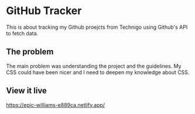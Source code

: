 # GitHub Tracker
This is about tracking my Github proejcts from Technigo using Github's API to fetch data.

## The problem

The main problem was understanding the project and the guidelines. 
My CSS could have been nicer and I need to deepen my knowledge about CSS.

## View it live

https://epic-williams-e889ca.netlify.app/
